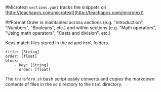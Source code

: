 #Microtext
`sections.yaml` tracks the snippets on [http://teachapcs.com/microtext](http://teachapcs.com/microtext)

##Format
Order is maintained across sections (e.g. "Introduction", "Numbers", "Booleans", etc.) and within sections (e.g. "Math operators", "Using math operators", "Casts and division", etc.)

Keys match files stored in the `md` and `html` folders.

    title: [String]
    order: [float]
    block:
        - key: [String]
          order: [float]

The `transform.sh` bash script easily converts and copies the markdown contents of files in the `md` directory to the `html` directory.